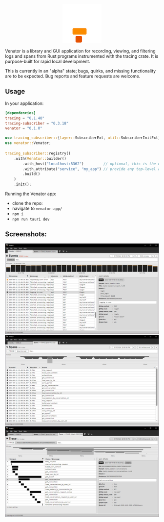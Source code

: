<p align="center">
    <img src="docs/images/icon.svg" width="128"/>
</p>

Venator is a library and GUI application for recording, viewing, and filtering logs and spans from Rust programs instrumented with the tracing crate. It is purpose-built for rapid local development.

This is currently in an "alpha" state; bugs, quirks, and missing functionality are to be expected. Bug reports and feature requests are welcome.

## Usage

In your application:

```toml
[dependencies]
tracing = "0.1.40"
tracing-subscriber = "0.3.18"
venator = "0.1.0"
```

```rust
use tracing_subscriber::{layer::SubscriberExt, util::SubscriberInitExt};
use venator::Venator;

tracing_subscriber::registry()
    .with(Venator::builder()
    	.with_host("localhost:8362")         // optional, this is the default
    	.with_attribute("service", "my_app") // provide any top-level attributes
    	.build()
    )
    .init();
```

Running the Venator app:

- clone the repo:
- navigate to `venator-app/`
- `npm i`
- `npm run tauri dev`

## Screenshots:

![screenshots of events view](docs/images/screenshot-events.png)
![screenshots of spans view](docs/images/screenshot-spans.png)
![screenshots of trace view](docs/images/screenshot-traces.png)
